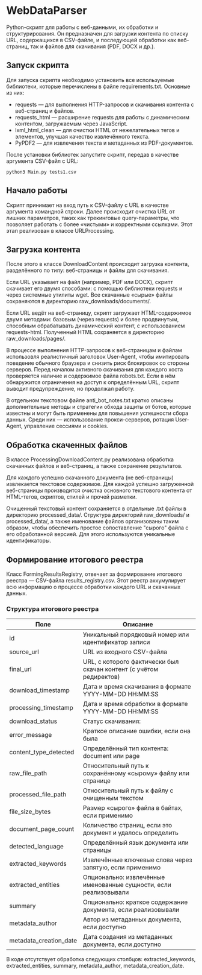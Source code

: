 # WebDataParser
Python-скрипт для работы с веб-данными, их обработки и структурирования. Он предназначен для загрузки контента по списку URL, содержащихся в CSV-файле, и последующей обработки как веб-страниц, так и файлов для скачивания (PDF, DOCX и др.).

## Запуск скрипта

Для запуска скрипта необходимо установить все используемые библиотеки, которые перечислены в файле requirements.txt. Основные из них:
- requests — для выполнения HTTP-запросов и скачивания контента с веб-страниц и файлов.
- requests_html — расширение requests для работы с динамическим контентом, загружаемым через JavaScript.
- lxml_html_clean — для очистки HTML от нежелательных тегов и элементов, улучшая качество извлечённого текста.
- PyPDF2 — для извлечения текста и метаданных из PDF-документов.

После установки библиотек запустите скрипт, передав в качестве аргумента CSV-файл с URL:

`python3 Main.py tests1.csv`

## Начало работы
Скрипт принимает на вход путь к CSV-файлу с URL в качестве аргумента командной строки. Далее происходит очистка URL от лишних параметров, таких как трекинговые query-параметры, что позволяет работать с более «чистыми» и корректными ссылками. Этот этап реализован в классе URLProcessing.

## Загрузка контента
После этого в классе DownloadContent происходит загрузка контента, разделённого по типу: веб-страницы и файлы для скачивания.

Если URL указывает на файл (например, PDF или DOCX), скрипт скачивает его двумя способами: с помощью библиотеки requests и через системные утилиты wget. Все скачанные «сырые» файлы сохраняются в директорию raw_downloads/documents/.

Если URL ведёт на веб-страницу, скрипт загружает HTML-содержимое двумя методами: базовым (через requests) и более продвинутым, способным обрабатывать динамический контент, с использованием requests-html. Полученный HTML сохраняется в директорию raw_downloads/pages/.

В процессе выполнения HTTP-запросов к веб-страницам и файлам использовля реалистичный заголовок User-Agent, чтобы имитировать поведение обычного браузера и снизить риск блокировок со стороны серверов. Перед началом активного скачивания для каждого хоста проверяется наличие и содержимое файла robots.txt. Если в нём обнаружится ограничения на доступ к определённым URL, скрипт выводит предупреждение, но продолжал работу.

В отдельном текстовом файле anti_bot_notes.txt кратко описаны дополнительные методы и стратегии обхода защиты от ботов, которые известны и могут быть применены для повышения успешности сбора данных. Среди них — использование прокси-серверов, ротация User-Agent, управление сессиями и cookies.

## Обработка скаченных файлов
В классе ProcessingDownloadContent.py реализована обработка скачанных файлов и веб-страниц, а также сохранение результатов.

Для каждого успешно скачанного документа (не веб-страницы) извлекается текстовое содержимое. Для каждой успешно загруженной веб-страницы производится очистка основного текстового контента от HTML-тегов, скриптов, стилей и прочей разметки.

Очищенный текстовый контент сохраняется в отдельные .txt файлы в директорию processed_data/. Структура директорий raw_downloads/ и processed_data/, а также именование файлов организованы таким образом, чтобы обеспечить простое сопоставление "сырого" файла с его обработанной версией. Для этого используются уникальные идентификаторы.

## Формирование итогового реестра

Класс FormingResultsRegistry, отвечает за формирование итогового реестра — CSV-файла results_registry.csv. Этот реестр аккумулирует всю информацию о процессе обработки каждого URL и скачанных данных.

### Структура итогового реестра

| Поле                  | Описание                                                                                             |
|-----------------------|----------------------------------------------------------------------------------------------------|
| id                    | Уникальный порядковый номер или идентификатор записи                                               |
| source_url            | URL из входного CSV-файла                                                                           |
| final_url             | URL, с которого фактически был скачан контент (с учётом редиректов)                                |
| download_timestamp    | Дата и время скачивания в формате YYYY-MM-DD HH:MM:SS                                              |
| processing_timestamp  | Дата и время обработки в формате YYYY-MM-DD HH:MM:SS                                               |
| download_status       | Статус скачивания:                     |
| error_message         | Краткое описание ошибки, если она была                                                             |
| content_type_detected | Определённый тип контента: document или page                                                       |
| raw_file_path         | Относительный путь к сохранённому «сырому» файлу или странице                                      |
| processed_file_path   | Относительный путь к файлу с очищенным текстом                                                     |
| file_size_bytes       | Размер «сырого» файла в байтах, если применимо                                                     |
| document_page_count   | Количество страниц, если это документ и удалось определить                                         |
| detected_language     | Определённый язык документа или страницы                                                           |
| extracted_keywords    | Извлечённые ключевые слова через запятую, если применимо                                          |
| extracted_entities    | Опционально: извлечённые именованные сущности, если реализовывали                                  |
| summary               | Опционально: краткое содержание документа, если реализовывали                                      |
| metadata_author       | Автор из метаданных документа, если доступно                                                       |
| metadata_creation_date| Дата создания из метаданных документа, если доступно                                              |

В коде отсутствует обработка следующих столбцов: extracted_keywords, extracted_entities, summary, metadata_author, metadata_creation_date.